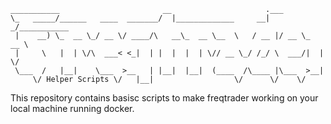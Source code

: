 ```
___________                       __                     .___            
\_   _____/______   ____  _______/  |_____________     __| _/___________ 
 |    __) \_  __ \_/ __ \/ ____/\   __\_  __ \__  \   / __ |/ __ \_  __ \
 |     \   |  | \/\  ___< <_|  | |  |  |  | \// __ \_/ /_/ \  ___/|  | \/
 \___  /   |__|    \___  >__   | |__|  |__|  (____  /\____ |\___  >__|   
     \/ Helper Scripts \/   |__|                  \/      \/    \/       
```
This repository contains basisc scripts to make freqtrader working on your local machine running docker.
